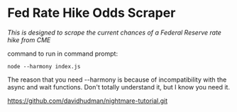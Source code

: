 # Fed Rate Hike Odds Scraper #

*This is designed to scrape the current chances of a Federal Reserve rate hike from CME*


command to run in command prompt:

`node --harmony index.js`

The reason that you need --harmony is because of incompatibility with the async and wait functions. Don't totally understand it, but I know you need it.

https://github.com/davidhudman/nightmare-tutorial.git